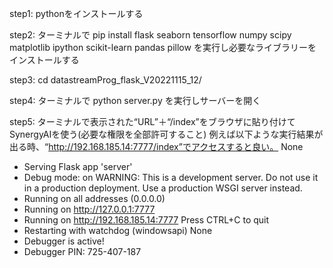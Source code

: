 step1: pythonをインストールする

step2: ターミナルで pip install flask seaborn tensorflow numpy scipy matplotlib ipython scikit-learn pandas pillow を実行し必要なライブラリーをインストールする

step3: cd datastreamProg_flask_V20221115_12/

step4: ターミナルで python server.py を実行しサーバーを開く

step5: ターミナルで表示された“URL”＋“/index”をブラウザに貼り付けてSynergyAIを使う(必要な権限を全部許可すること)
例えば以下ような実行結果が出る時、“http://192.168.185.14:7777/index”でアクセスすると良い。
None
 * Serving Flask app 'server'
 * Debug mode: on
WARNING: This is a development server. Do not use it in a production deployment. Use a production WSGI server instead.
 * Running on all addresses (0.0.0.0)
 * Running on http://127.0.0.1:7777
 * Running on http://192.168.185.14:7777
Press CTRL+C to quit
 * Restarting with watchdog (windowsapi)
None
 * Debugger is active!
 * Debugger PIN: 725-407-187
 

